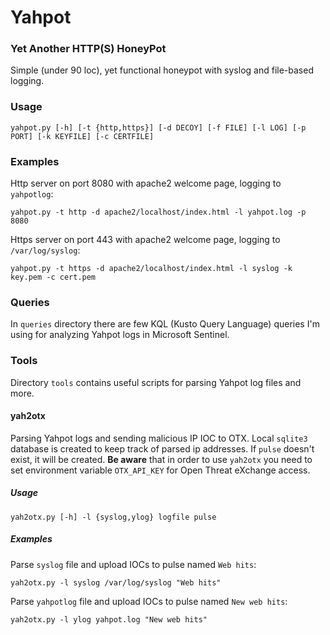 # Yahpot
### Yet Another HTTP(S) HoneyPot

Simple (under 90 loc), yet functional honeypot with syslog and file-based logging. 

### Usage
`yahpot.py [-h] [-t {http,https}] [-d DECOY] [-f FILE] [-l LOG] [-p PORT] [-k KEYFILE] [-c CERTFILE]`

### Examples
Http server on port 8080 with apache2 welcome page, logging to `yahpotlog`:

`yahpot.py -t http -d apache2/localhost/index.html -l yahpot.log -p 8080`

Https server on port 443 with apache2 welcome page, logging to `/var/log/syslog`:

`yahpot.py -t https -d apache2/localhost/index.html -l syslog -k key.pem -c cert.pem`

### Queries
In `queries` directory there are few KQL (Kusto Query Language) queries I'm using for analyzing Yahpot logs in Microsoft Sentinel.

### Tools
Directory `tools` contains useful scripts for parsing Yahpot log files and more.
#### yah2otx
Parsing Yahpot logs and sending malicious IP IOC to OTX. Local `sqlite3` database is created to keep track of parsed ip addresses. 
If `pulse` doesn't exist, it will be created.
**Be aware** that in order to use `yah2otx` you need to set environment variable `OTX_API_KEY` for Open Threat eXchange access.

##### Usage
`yah2otx.py [-h] -l {syslog,ylog} logfile pulse`

##### Examples
Parse `syslog` file and upload IOCs to pulse named `Web hits`:

`yah2otx.py -l syslog /var/log/syslog "Web hits"`

Parse `yahpotlog` file and upload IOCs to pulse named `New web hits`:

`yah2otx.py -l ylog yahpot.log "New web hits"`




